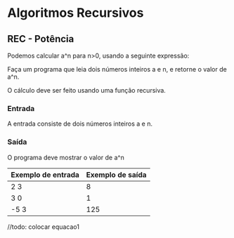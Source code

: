 # Algoritmos Recursivos
## REC - Potência

Podemos calcular a^n para n>0, usando a seguinte expressão:



Faça um programa que leia dois números inteiros a e n, e retorne o valor de a^n.

O cálculo deve ser feito usando uma função recursiva.

### Entrada
A entrada consiste de dois números inteiros a e n.
### Saída
O programa deve mostrar o valor de a^n

| Exemplo de entrada | Exemplo de saída |
|--------------------|------------------|
| 2 3                | 	8               |
| 3 0                | 	1               |
| -5 3               | 	125             |

//todo: colocar equacao1